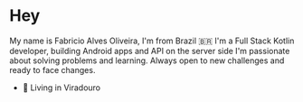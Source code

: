 # Hey
My name is Fabricio Alves Oliveira, I'm from Brazil 🇧🇷
I'm a Full Stack Kotlin developer, building Android apps and API on the server side
I'm passionate about solving problems and learning. Always open to new challenges and ready to face changes.
-   📍 Living in Viradouro 
